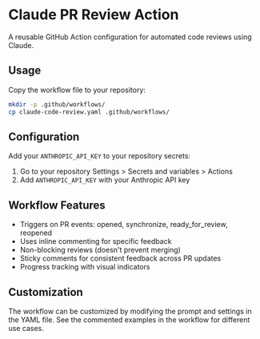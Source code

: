 # Claude PR Review Action

A reusable GitHub Action configuration for automated code reviews using Claude.

## Usage

Copy the workflow file to your repository:

```bash
mkdir -p .github/workflows/
cp claude-code-review.yaml .github/workflows/
```

## Configuration

Add your `ANTHROPIC_API_KEY` to your repository secrets:
1. Go to your repository Settings > Secrets and variables > Actions
2. Add `ANTHROPIC_API_KEY` with your Anthropic API key

## Workflow Features

- Triggers on PR events: opened, synchronize, ready_for_review, reopened
- Uses inline commenting for specific feedback
- Non-blocking reviews (doesn't prevent merging)
- Sticky comments for consistent feedback across PR updates
- Progress tracking with visual indicators

## Customization

The workflow can be customized by modifying the prompt and settings in the YAML file. See the commented examples in the workflow for different use cases.